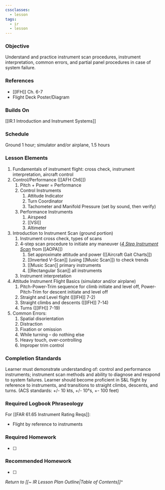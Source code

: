 ```yaml
---
cssclasses:
  - lesson
tags:
  - ir
  - lesson
---
```

### Objective
Understand and practice instrument scan procedures, instrument interpretation, common errors, and partial panel procedures in case of system failure. 

### References
- [[IFH]] Ch. 6-7
- Flight Deck Poster/Diagram

### Builds On
[[IR.1 Introduction and Instrument Systems]]

### Schedule
Ground 1 hour; simulator and/or airplane, 1.5 hours 

### Lesson Elements
1. Fundamentals of instrument flight: cross check, instrument interpretation, aircraft control
2. Control/Performance ([[AFH Ch6]])
	1.  Pitch + Power = Performance
	2. Control Instruments
		1. Attitude Indicator
		2. Turn Coordinator
		3. Tachometer and Manifold Pressure (set by sound, then verify)
	3. Performance Instruments
		1. Airspeed
		2. [[VSI]]
		3. Altimeter
3. Introduction to Instrument Scan (ground portion) 
	1. Instrument cross check, types of scans 
	2. 4-step scan procedure to initiate any maneuver (*[4 Step Instrument Scan](https://www.aopa.org/news-and-media/all-news/2003/october/flight-training-magazine/4-step-instrument-scan)* from [[AOPA]])
		1. Set approximate attitude and power ([[Aircraft Gait Charts]])
		2. [[Inverted V-Scan]] (using [[Music Scan]]) to check trends 
		3. [[Music Scan]] primary instruments 
		4. [[Rectangular Scan]] all instruments 
	3. Instrument interpretation
4. Attitude Instrument Flight Basics (simulator and/or airplane) 
	1. Pitch-Power-Trim sequence for climb initiate and level off, Power-Pitch-Trim for descent initiate and level off
	2. Straight and Level flight ([[IFH]] 7-2)
	3. Straight climbs and descents ([[IFH]] 7-14)
	4. Turns ([[IFH]] 7-19)
5. Common Errors: 
	1. Spatial disorientation 
	2. Distraction 
	3. Fixation or omission 
	4. While turning – do nothing else 
	5. Heavy touch, over-controlling 
	6. Improper trim control

### Completion Standards
Learner must demonstrate understanding of: control and performance instruments; instrument scan methods and ability to diagnose and respond to system failures. Learner should become proficient in S&L flight by reference to instruments, and transitions to straight climbs, descents, and turns. (ACS standards: +/- 10 kts, +/- 10°s, +- 100 feet)

### Required Logbook Phraseology
For [[FAR 61.65 Instrument Rating Reqs]]:
- Flight by reference to instruments

### Required Homework
- [ ] 

### Recommended Homework
- [ ] 

*Return to [[~ IR Lesson Plan Outline|Table of Contents]]^*